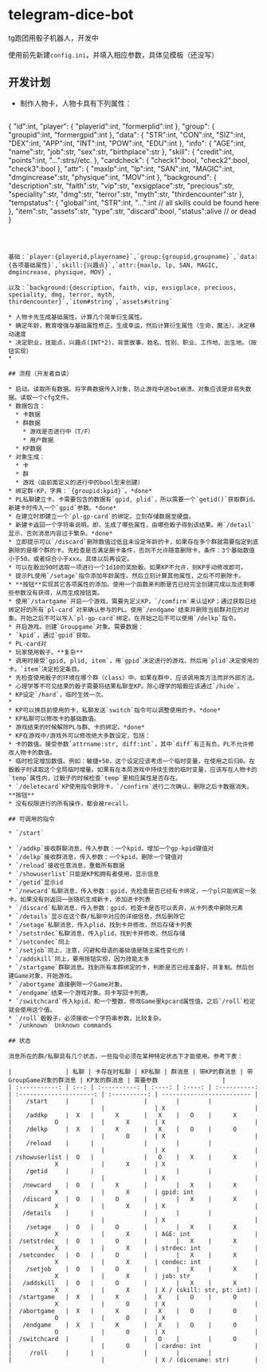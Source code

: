 # telegram-dice-bot
tg跑团用骰子机器人，开发中

使用前先新建`config.ini`，并填入相应参数，具体见模板（还没写）

## 开发计划

* 制作人物卡，人物卡具有下列属性：

  ```json
{
      "id":int,
    "player":
      {
          "playerid":int,
          "formerplid":int
      },
      "group":
      {
          "groupid":int,
          "formergpid":int
      },
      "data":
      {
          "STR":int,
          "CON":int,
          "SIZ":int,
          "DEX":int,
          "APP":int,
          "INT":int,
          "POW":int,
          "EDU":int
      },
      "info":
      {
          "AGE":int,
          "name":str,
          "job":str,
          "sex":str,
          "birthplace":str
      },
      "skill":
      {
          "credit":int,
          "points":int,
          "...":strs//etc.
      },
      "cardcheck":
      {
          "check1":bool,
          "check2":bool,
          "check3":bool
      },
      "attr":
      {
          "maxlp":int,
          "lp":int,
          "SAN":int,
          "MAGIC":int,
          "dmgincrease":str,
          "physique":int,
          "MOV":int
      },
      "background":
      {
          "description":str,
          "faith":str,
          "vip":str,
          "exsigplace":str,
          "precious":str,
          "speciality":str,
          "dmg":str,
          "terror":str,
          "myth":str,
          "thirdencounter":str
      },
      "tempstatus":
      {
        	"global":int,
          "STR":int,
          "...":int // all skills could be found here
      },
      "item":str,
      "assets":str,
      "type":str,
      "discard":bool,
      "status":alive // or dead
  }
  ```
  
  
  
  基础：`player:{playerid,playername}`,`group:{groupid,groupname}`,`data:{各项基础属性}`,`skill:{兴趣点}`,`attr:{maxlp, lp, SAN, MAGIC, dmgincrease, physique, MOV}`,
  
  以及：`background:{description, faith, vip, exsigplace, precious, speciality, dmg, terror, myth, thirdencounter}`,`item#string`,`assets#string`
  
  * 人物卡先生成基础属性。计算几个简单衍生属性。
  * 确定年龄，教育增强与基础属性修正。生成幸运，然后计算衍生属性（生命，魔法），决定移动速度
  * 决定职业，技能点，兴趣点(INT*2)，背景故事，姓名、性别、职业、工作地、出生地。（按钮实现）
  * 

## 流程（开发者自读）

* 启动。读取所有数据。将字典数据传入对象，防止游戏中途bot崩溃。对象应该是非易失数据。读取一个cfg文件。
  * 数据包含：
    * 卡数据
    * 群数据
      * 游戏是否进行中（T/F）
      * 用户数据
    * KP数据
  * 对象生成：
    * 卡
    * 群
    * 游戏（由前面定义的进行中的bool型来创建）
* 绑定群-KP，字典：`{groupid:kpid}`。*done*
* PL私聊建立卡。卡需要包含的数据有`gpid, plid`，所以需要一个`getid()`获取群id。新建卡时传入一个`gpid`参数。*done*
  * 在建立时即建立一个`pl-gp-card`的绑定。立刻存储数据至硬盘。
  * 新建卡返回一个字符串说明。即，生成了哪些属性，由哪些骰子得到该结果。用`/detail`显示，否则消息内容过于繁杂。*done*
  * 立即提示可以`/discard`删除数值过低且未设定年龄的卡，如果存在多个群就需要指定到底删除的是哪个群的卡。先检查是否满足删卡条件，否则不允许随意删除卡。条件：3个基础数值小于50，或者综合小于xxx。具体以后再设定。
  * 可以在骰出90时选取一项进行一个1d10的奖励骰。如果KP不允许，则KP手动修改即可。
  * 提示PL使用`/setage`指令添加年龄属性。然后立刻计算其他属性，之后不可删除卡。
  * **按钮**实现其它各项属性的添加。使用一个函数来判断是否已经完全创建完成以及还剩哪些参数没有获得，从而生成按钮类。
* 使用`/startgame`开启一个游戏，需要先定义KP，`/comfirm`来认证KP；通过获取已经绑定好的所有`pl-card`对来确认参与的PL。使用`/endgame`结束并删除当前群对应的对象。开始之后不可以写入`pl-gp-card`绑定。在开始之后不可以使用`/delkp`指令。
* 开启游戏。创建`Groupgame`对象。需要数据：
  * `kpid`，通过`gpid`获取。
  * PL-card对
* 玩家使用骰子。**复杂**
  * 调用时接受`gpid, plid, item`，用`gpid`决定进行的游戏，然后用`plid`决定使用的卡。`item`决定检定条目。
  * 先检查使用骰子的环境在哪个群（class）中。如果在群中，应该调用类方法而非外部方法。
  * 心理学等不可见结果的骰子需要将结果私聊至KP。除心理学的暗骰应该通过`/hide`。
  * KP设定`/hard`，临时生效一次。
  * 
* KP可以换目前使用的卡，私聊发送`switch`指令可以调整使用的卡。*done*
* KP私聊可以修改卡的基础数值。
* 游戏结束的时候解除PL与群、卡的绑定。*done*
* KP在游戏中/游戏外可以修改绝大多数设定，包括：
  * 卡的数值。接受参数`attrname:str, diff:int`，其中`diff`有正有负。PL不允许修改人物卡的数值。
  * 临时检定增加数值。例如：敏捷+50，这个设定应该考虑一个临时变量，在使用之后归0。在骰骰子时读取这个全局临时增量。如果有在本局游戏中持续生效的临时变量，应该写在人物卡的`temp`属性内，过骰子的时候检查`temp`里相应属性是否存在。
* `/deletecard`KP使用指令删除卡，`/confirm`进行二次确认，删除之后卡数据消失。**按钮**
* 没有权限进行的所有操作，都会被recall。

## 可调用的指令

* `/start`

* `/addkp`接收群聊消息，传入参数：一个kpid，增加一个gp-kpid键值对
* `/delkp`接收群消息，传入参数：一个kpid，删除一个键值对
* `/reload`接收任意消息，重载所有数据
* `/showuserlist`只能是KP和拥有者使用，显示信息
* `/getid`显示id
* `/newcard`私聊消息，传入参数：gpid，先检查是否已经有卡绑定，一个pl只能绑定一张卡。如果没有则返回一张随机生成新卡，添加进卡列表
* `/discard`私聊消息，传入参数：gpid，检查卡是否可以丢弃，从卡列表中删除元素
* `/details`显示在这个群/私聊中对应的详细信息，然后删除它
* `/setage`私聊消息，传入plid，找到卡并修改，然后存储卡列表
* `/setstrdec`私聊消息，传入plid，找到卡并修改，然后存储
* `/setcondec`同上
* `/setjob`同上，注意，闪避和母语的基础值是随主属性变化的！
* `/addskill`同上，要用按钮实现，因为技能太多
* `/startgame`群聊消息。找到所有本群绑定的卡，判断是否已经准备好，并复制。然后创建Game对象，开始游戏。
* `/abortgame`直接删除一个Game对象。
* `/endgame`结束一个游戏对象。将卡写回卡列表。
* `/switchcard`传入kpid，和一个整数，修改Game里kpcard属性值。之后`/roll`检定就会使用这个值。
* `/roll`骰骰子，必须接收一个字符串参数，比较复杂。
* `/unknown` Unknown commands

## 状态

消息所在的群/私聊具有几个状态，一些指令必须在某种特定状态下才能使用。参考下表：

|               | 私聊 | 卡存在时私聊 | KP私聊 | 群消息 | 带KP的群消息 | 带GroupGame对象的群消息 | KP发的群消息 | 需要参数                  |
| :-----------: | :--: | :----------: | :----: | :----: | :----------: | :---------------------: | :----------: | ------------------------- |
|    /start     |      |              |        |        |              |                         |              | X                         |
|    /addkp     |  X   |      X       |   X    |   O    |      X       |            O            |      X       | X                         |
|    /delkp     |  X   |      X       |   X    |   O    |      O       |                         |      O       | X                         |
|    /reload    |      |              |        |        |              |                         |              | X                         |
| /showuserlist |  O   |              |   O    |   X    |      X       |            X            |      X       | X                         |
|    /getid     |      |              |        |        |              |                         |              | X                         |
|   /newcard    |  O   |      X       |        |   X    |      X       |            X            |      X       | gpid: int                 |
|   /discard    |  O   |      O       |        |   X    |      X       |            X            |      X       | X                         |
|   /details    |      |              |        |        |              |                         |              | X                         |
|    /setage    |  O   |      O       |        |   X    |      X       |            X            |      X       | AGE: int                  |
|  /setstrdec   |  O   |      O       |        |   X    |      X       |            X            |      X       | strdec: int               |
|  /setcondec   |  O   |      O       |        |   X    |      X       |            X            |      X       | condec: int               |
|    /setjob    |  O   |      O       |        |   X    |      X       |            X            |      X       | job: str                  |
|   /addskill   |  O   |      O       |        |   X    |      X       |            X            |      X       | X / (skill: str, pt: int) |
|  /startgame   |  X   |      X       |   X    |   O    |      O       |            X            |      O       | X                         |
|  /abortgame   |  X   |      X       |   X    |   O    |      O       |            O            |      O       | X                         |
|   /endgame    |  X   |      X       |   X    |   O    |      O       |            O            |      O       | X                         |
|  /switchcard  |      |              |   O    |        |      O       |                         |      O       | cardno: int               |
|     /roll     |      |              |        |        |              |                         |              | X / (dicename: str)       |

